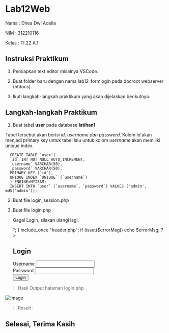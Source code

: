# Lab12Web

Nama : Dhea Dwi Adelia

NIM  : 312210116

Kelas : TI.22.A.1

## Instruksi Praktikum
1. Persiapkan text editor misalnya VSCode.

2. Buat folder baru dengan nama lab12_formlogin pada docroot webserver (htdocs).

3. Ikuti langkah-langkah praktikum yang akan dijelaskan berikutnya.


## Langkah-langkah Praktikum

1. Buat tabel __user__ pada database __latihan1__

Tabel tersebut akan berisi *id, username dan password*. Kolom *id* akan menjadi primary key untuk tabel lalu untuk kolom *username* akan memiliki unique index.


      CREATE TABLE `user`(
      `id` INT NOT NULL AUTO_INCREMENT,
      `username` VARCHAR(50),
      `password` VARCHAR(50),
      PRIMARY KEY (`id`),
      UNIQUE INDEX `UNIQUE` (`username`)
      ) ENGINE=MYISAM;
      INSERT INTO `user` (`username`, `password`) VALUES ('admin', md5('admin'));


2. Buat file login_session.php


      <?php
      session_start();
      if (!isset($_SESSION['isLogin']))
      header('location: login.php');
      ?>


3. Buat file login.php


      <?php
      session_start();
      $title = 'Data Barang';
      include_once 'koneksi.php';
      if (isset($_POST['submit']))
      {
       $user = $_POST['user'];
       $password = $_POST['password'];
      
       $sql = "SELECT * FROM user WHERE username = '{$user}'
      
      AND password = md5('{$password}') ";
      $result = mysqli_query($conn, $sql);
          if ($result && mysqli_affected_rows($conn) != 0)
          {
              $_SESSION['isLogin'] = true;
              $_SESSION['user'] = mysqli_fetch_array($result);
              header('location: index.php');
          } else
              $errorMsg = "<p style=\"color:red;\">Gagal Login,
              silakan ulangi lagi.</p>";
          }
      include_once "header.php";
      if (isset($errorMsg)) echo $errorMsg;
      ?>
      <h2>Login</h2>
      <form method="post">
          <div class="input">
              <label>Username</label>
              <input type="text" name="user" />
          </div>
          <div class="input">
              <label>Password</label>
              <input type="password" name="password" />
          </div>
          <div class="submit">
              <input type="submit" name="submit" value="Login" />
          </div>
      </form>
      <?php
      include_once 'footer.php';
      ?>


> Hasil Output halaman login.php 

![image](https://github.com/adeliadhea06/Lab12Web/assets/115794875/d005f293-6ff4-4656-adab-79beee97a54f)

> Result :



## Selesai, Terima Kasih

